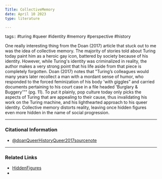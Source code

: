 ```yaml
---
Title: CollectiveMemory
date: April 10 2023
type: literature

---
```

tags:: #turing #queer #identity #memory #perspective #history 

One really interesting thing from the Doan (2017) article that stuck out to me was the idea of collective memory. The majority of stories told about Turing today paint him as a heroic gay icon, battered by society because of his identity. However, while Turing's identity was criminalized in reality, the author makes a very strong point that his life aside from that piece is completely forgotten. Doan (2017) notes that "Turing’s colleagues would many years later recollect a man with a mordant sense of humor, who responded to the forced feminization of his body 'with giggles” and carried documents pertaining to his court case in a file headed 'Burglary & Buggery'"" (pg. 11). To put it plainly, pop culture today only picks the aspects of Turing that are appealing to their cause, thus invalidating his work on the Turing machine, and his lighthearted approach to his queer identity. Collective memory distorts reality, leaving once hidden figures even more hidden in the name of social progression.

---
### Citational Information

- [@doanQueerHistoryQueer2017sourcenote](@doanQueerHistoryQueer2017sourcenote.md)


---

### Related Links

- [HiddenFigures](HiddenFigures.md#^eeb6ae)
- 
